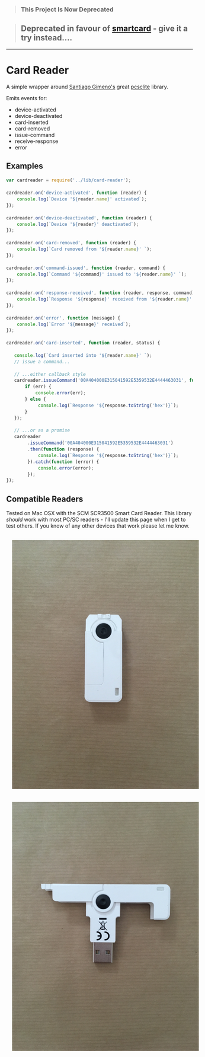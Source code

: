 

>### This Project Is Now Deprecated

>## Deprecated in favour of [smartcard](https://github.com/tomkp/smartcard) - give it a try instead....

-----------------


# Card Reader

A simple wrapper around [Santiago Gimeno's](https://www.npmjs.org/~sgimeno) great [pcsclite](https://github.com/santigimeno/node-pcsclite) library.



Emits events for:

* device-activated
* device-deactivated
* card-inserted
* card-removed
* issue-command
* receive-response
* error


## Examples

```javascript
var cardreader = require('../lib/card-reader');

cardreader.on('device-activated', function (reader) {
    console.log(`Device '${reader.name}' activated`);
});

cardreader.on('device-deactivated', function (reader) {
    console.log(`Device '${reader}' deactivated`);
});

cardreader.on('card-removed', function (reader) {
    console.log(`Card removed from '${reader.name}' `);
});

cardreader.on('command-issued', function (reader, command) {
    console.log(`Command '${command}' issued to '${reader.name}' `);
});

cardreader.on('response-received', function (reader, response, command) {
    console.log(`Response '${response}' received from '${reader.name}' in response to '${command}'`);
});

cardreader.on('error', function (message) {
    console.log(`Error '${message}' received`);
});

cardreader.on('card-inserted', function (reader, status) {

   console.log(`Card inserted into '${reader.name}' `);
   // issue a command...

   // ...either callback style
   cardreader.issueCommand('00A404000E315041592E5359532E4444463031', function (err, response) {
       if (err) {
           console.error(err);
       } else {
            console.log(`Response '${response.toString('hex')}`);
       }
   });
       
   // ...or as a promise
   cardreader
        .issueCommand('00A404000E315041592E5359532E4444463031')
        .then(function (response) {
            console.log(`Response '${response.toString('hex')}`);
        }).catch(function (error) {
            console.error(error);
        });
});


```

## Compatible Readers

Tested on Mac OSX with the SCM SCR3500 Smart Card Reader. 
This library *should* work with most PC/SC readers - I'll update this page when I get to test others.
If you know of any other devices that work please let me know.
 

<div align="center">
   <img src="docs/scr3500-collapsed.JPG" width=600 style="margin:1rem;" />
</div>

<div align="center">
   <img src="docs/scr3500-expanded.JPG" width=600 style="margin:1rem;" />
</div>